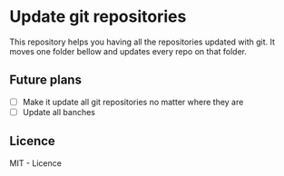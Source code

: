 # Update git repositories

This repository helps you having all the repositories updated with git. It moves one folder bellow and updates every repo on that folder.

## Future plans

* [ ] Make it update all git repositories no matter where they are
* [ ] Update all banches

## Licence

MIT - Licence